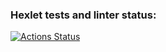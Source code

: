 ### Hexlet tests and linter status:
[![Actions Status](https://github.com/kellhusCorp/algorithms-project-69/actions/workflows/hexlet-check.yml/badge.svg)](https://github.com/kellhusCorp/algorithms-project-69/actions)